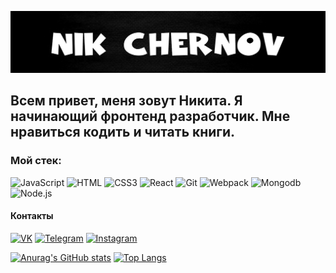 ![Header](https://github.com/BeerBear0/BeerBear0/blob/master/assets/ImageFromGit.jpg)

## Всем привет, меня зовут Никита. Я начинающий фронтенд разработчик. Мне нравиться кодить и читать книги. 


### Мой стек:

![JavaScript](https://img.shields.io/badge/JavaScript-F4F1F1?style=for-the-badge&logo=JavaScript)
![HTML](https://img.shields.io/badge/HTML-F4F1F1?style=for-the-badge&logo=HTML5)
![CSS3](https://img.shields.io/badge/CSS3-F4F1F1?style=for-the-badge&logo=CSS3)
![React](https://img.shields.io/badge/React-F4F1F1?style=for-the-badge&logo=React)
![Git](https://img.shields.io/badge/Git-F4F1F1?style=for-the-badge&logo=Git)
![Webpack](https://img.shields.io/badge/Webpack-F4F1F1?style=for-the-badge&logo=Webpack)
![Mongodb](https://img.shields.io/badge/Mongodb-F4F1F1?style=for-the-badge&logo=Mongodb)
![Node.js](https://img.shields.io/badge/Node.js-F4F1F1?style=for-the-badge&logo=Node.js)

#### Контакты 

[![VK](https://img.shields.io/badge/VK-F4F1F1?style=for-the-badge&logo=VK)](https://vk.com/im?peers=36056993_c64_253561357)
[![Telegram](https://img.shields.io/badge/Telegram-F4F1F1?style=for-the-badge&logo=Telegram)](https://t.me/Beer_Bear)
[![Instagram](https://img.shields.io/badge/Instagram-F4F1F1?style=for-the-badge&logo=Instagram)](https://www.instagram.com/n1kko_00)


[![Anurag's GitHub stats](https://github-readme-stats.vercel.app/api?username=BeerBear0&show_icons=true&theme=dark)](https://github.com/anuraghazra/github-readme-stats) [![Top Langs](https://github-readme-stats.vercel.app/api/top-langs/?username=BeerBear0&layout=compact&theme=dark)](https://github.com/anuraghazra/github-readme-stats)

